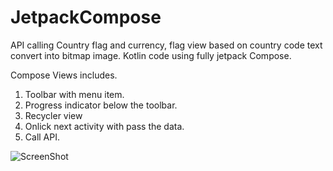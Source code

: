 # JetpackCompose
API calling Country flag and currency, flag view based on country code text convert into bitmap image.
Kotlin code using fully jetpack Compose.

Compose Views includes.
1. Toolbar with menu item.
2. Progress indicator below the toolbar.
3. Recycler view
4. Onlick next activity with pass the data.
5. Call API.

![ScreenShot](https://raw.github.com/saecmca/JetpackCompose/main/image.png)
